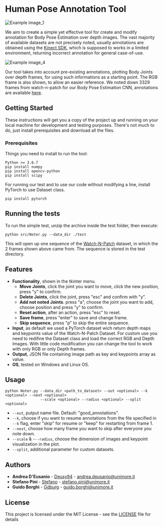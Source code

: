 # Human Pose Annotation Tool
![Example image_1](https://github.com/aimagelab/human-pose-annotation-tool/blob/master/img/example_1.png)

We aim to create a simple yet effective tool for create and modify annotation for Body Pose Estimation over depth images.
The vast majority of available datasets are not precisely noted, usually annotations are obtained using the [Kinect SDK](https://www.microsoft.com/en-us/research/project/human-pose-estimation-for-kinect/ "Microsoft Page"), which is supposed to works in a limited environment, returning incorrect annotation for general case-of-use.

![Example image_4](https://github.com/aimagelab/human-pose-annotation-tool/blob/master/img/example_4.png)

Our tool takes into account pre-existing annotations, plotting Body Joints over depth frames, for using such informations as a starting point. The RGB frame is also shown, to allow an easier reference.
We noted down 3329 frames from watch-n-patch for our Body Pose Estimation CNN, annotations are available [here](http://imagelab.ing.unimore.it/depthbodypose).

## Getting Started
These instructions will get you a copy of the project up and running on your local machine for development and testing purposes. There's not much to do, just install prerequisites and download all the files.

### Prerequisites
Things you need to install to run the tool:

```
Python >= 3.6.7
pip install numpy
pip install opencv-python
pip install scipy
```

For running our test and to use our code without modifying a line, install PyTorch to use Dataset class.
```
pip install pytorch
```

## Running the tests
To run the simple test, unzip the archive inside the test folder, then execute:
```
python src/Noter.py --data_dir ./test
```
This will open up one sequence of the [Watch-N-Patch](http://watchnpatch.cs.cornell.edu/ "WnP Page") dataset, in which the 2 frames shown above came from. The sequence is stored in the test directory.

## Features
- **Functionality**, shown in the tkinter menu.
  - **Move Joints**, click the joint you want to move, click the new position, press "y" to confirm.
  - **Delete Joints**, click the joint, press "esc" and confirm with "y".
  - **Add not noted Joints**. press "a", choose the joint you want to add, choose position and press "y" to confirm.
  - **Reset action**, after an action, press "esc" to reset.
  - **Save frame**, press "enter" to save and change frame.
  - **Skip sequence**, press "p" to skip the entire sequence.
- **Input**, as default we used a PyTorch dataset wich return depth maps and keypoints value of the Watch-N-Patch Dataset. 
For custom use you need to redifine the Dataset class and load the correct RGB and Depth Images.
With little code modification you can change the tool to work with only RGB or only Depth frames.
- **Output**, JSON file containing image path as key and keypoints array as value.
- **OS**, tested on Windows and Linux OS.

## Usage
```
python Noter.py --data_dir <path_to_dataset> --out <optional> --k <optional> --next <optional>  
                --scale <optional> --radius <optional> --split <optional>
```
- `--out`, putput name file. Default: "good_annotations".
- `--k`, choose if you want to resume annotations from the file specified in `--k` flag, enter "skip" for resume or "keep" for restarting from frame 1.
- `--next`, choose how many frame you want to skip after everyone you note down.
- `--scale` & -`--radius`, choose the dimension of images and keypoint visualization in the plot.
- `--split`, additional parameter for custom datasets.

## Authors

* **Andrea D'Eusanio** - [Deusy94](https://github.com/Deusy94) - andrea.deusanio@unimore.it
* **Stefano Pini** - [Stefano](https://github.com/stefanopini) - stefano.pini@unimore.it
* **Guido Borghi** - [Gdburg](https://github.com/gdubrg) - guido.borghi@unimore.it

## License

This project is licensed under the MIT License - see the [LICENSE](LICENSE) file for details
